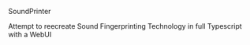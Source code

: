 SoundPrinter

Attempt to reecreate Sound Fingerprinting Technology in full Typescript with a WebUI 
